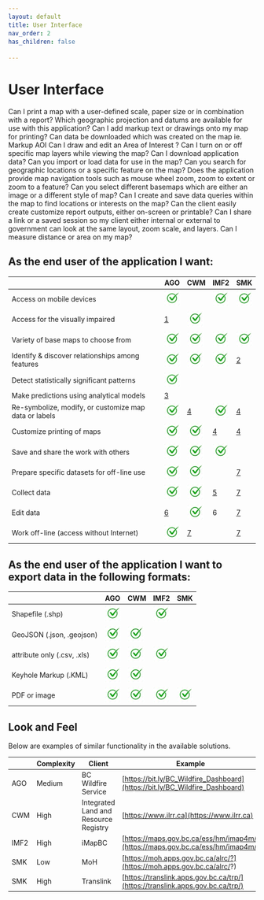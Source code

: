 ```yaml
---
layout: default
title: User Interface
nav_order: 2
has_children: false

---
```


# User Interface

Can I print a map with a user-defined scale, paper size or in combination with a report?
Which geographic projection and datums are available for use with this application?
Can I add markup text or drawings onto my map for printing?
Can data be downloaded which was created on the map ie. Markup AOI
Can I draw and edit an Area of Interest ?
Can I turn on or off specific map layers while viewing the map?
Can I download application data?
Can you import or load data for use in the map?
Can you search for geographic locations or a specific feature on the map?
Does the application provide map navigation tools such as mouse wheel zoom, zoom to extent or zoom to a feature?
Can you select different basemaps which are either an image or a different style of map?
Can I create and save data queries within the map to find locations or interests on the map?
Can the client easily create customize report outputs, either on-screen or printable?
Can I share a link or a saved session so my client either internal or external to government can look at the same layout, zoom scale, and layers. 
Can I measure distance or area on my map?

## As the end user of the application I want:

|                                                     |AGO                                 | CWM                                | IMF2                               |SMK                                 |
|-----------------------------------------------------|------------------------------------|------------------------------------|------------------------------------|------------------------------------|
|Access on mobile devices                             |![](assets/images/check.jpg)        |                                    |![](assets/images/check.jpg)        |![](assets/images/check.jpg)        |
|Access for the visually impaired                     |[1](footnotes.html#1)|![](assets/images/check.jpg)        |                                    |                                    |
|Variety of base maps to choose from                  |![](assets/images/check.jpg)        |![](assets/images/check.jpg)        |![](assets/images/check.jpg)        |![](assets/images/check.jpg)        |
|Identify & discover relationships among features     |![](assets/images/check.jpg)        |![](assets/images/check.jpg)        |![](assets/images/check.jpg)        |[2](footnotes.html#2)|
|Detect statistically significant patterns            |![](assets/images/check.jpg)        |                                    |                                    |                                    |
|Make predictions using analytical models             |[3](footnotes.html#3)|                                    |                                    |                                    |
|Re-symbolize, modify, or customize map data or labels|![](assets/images/check.jpg)        |[4](footnotes.html#4)|![](assets/images/check.jpg)        |[4](footnotes.html#4)| 
|Customize printing of maps                           |![](assets/images/check.jpg)        |![](assets/images/check.jpg)        |[4](footnotes.html#4)|[4](footnotes.html#4)|
|Save and share the work with others                  |![](assets/images/check.jpg)        |![](assets/images/check.jpg)        |![](assets/images/check.jpg)        |                                    |
|Prepare specific datasets for off-line use           |![](assets/images/check.jpg)        |![](assets/images/check.jpg)        |                                    |[7](footnotes.html#7)|
|Collect data                                         |![](assets/images/check.jpg)        |![](assets/images/check.jpg)        |[5](footnotes.html#5)|[7](footnotes.html#7)|
|Edit data                                            |[6](footnotes.html#6)|![](assets/images/check.jpg)        |6                                   |[7](footnotes.html#7)|
|Work off-line (access without Internet)              |![](assets/images/check.jpg)        |[7](footnotes.html#7)|                                    |[7](footnotes.html#7)|   


## As the end user of the application I want to export data in the following formats:

|                            |AGO                         | CWM                        | IMF2                       |SMK                          |
|----------------------------|----------------------------|----------------------------|----------------------------|-----------------------------|
|Shapefile (.shp)            |![](assets/images/check.jpg)|                            |![](assets/images/check.jpg)|                             |
|GeoJSON (.json, .geojson)   |![](assets/images/check.jpg)|![](assets/images/check.jpg)|                            |                             |
|attribute only (.csv, .xls) |![](assets/images/check.jpg)|![](assets/images/check.jpg)|![](assets/images/check.jpg)|                             |
|Keyhole Markup (.KML)       |![](assets/images/check.jpg)|![](assets/images/check.jpg)|                            |                             |
|PDF or image                |![](assets/images/check.jpg)|![](assets/images/check.jpg)|![](assets/images/check.jpg)| ![](assets/images/check.jpg)|

## Look and Feel

Below are examples of similar functionality in the available solutions.

|    |Complexity|Client                               | Example                                                                      |
|----|----------|-------------------------------------|------------------------------------------------------------------------------|
|AGO |Medium    |BC Wildfire Service                  |[https://bit.ly/BC_Wildfire_Dashboard](https://bit.ly/BC_Wildfire_Dashboard)  |
|CWM |High      |Integrated Land and Resource Registry|[https://www.ilrr.ca](https://www.ilrr.ca)                                    | 
|IMF2|High      |iMapBC                               |[https://maps.gov.bc.ca/ess/hm/imap4m/](https://maps.gov.bc.ca/ess/hm/imap4m/)|
|SMK |Low       |MoH                                  |[https://moh.apps.gov.bc.ca/alrc/?](https://moh.apps.gov.bc.ca/alrc/?)        |
|SMK |High      |Translink                            |[https://translink.apps.gov.bc.ca/trp/](https://translink.apps.gov.bc.ca/trp/)|
